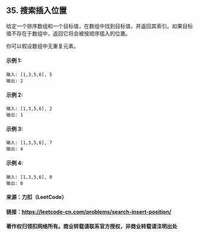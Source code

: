 ## 35. 搜索插入位置

给定一个排序数组和一个目标值，在数组中找到目标值，并返回其索引。如果目标值不存在于数组中，返回它将会被按顺序插入的位置。

你可以假设数组中无重复元素。

#### 示例 1:

    输入: [1,3,5,6], 5
    输出: 2

#### 示例 2:

    输入: [1,3,5,6], 2
    输出: 1

#### 示例 3:

    输入: [1,3,5,6], 7
    输出: 4

#### 示例 4:

    输入: [1,3,5,6], 0
    输出: 0


#### 来源：力扣（LeetCode）

#### 链接：https://leetcode-cn.com/problems/search-insert-position/

#### 著作权归领扣网络所有。商业转载请联系官方授权，非商业转载请注明出处